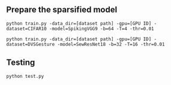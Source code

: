 ## Prepare the sparsified model

```
python train.py -data_dir=[dataset path] -gpu=[GPU ID] -dataset=CIFAR10 -model=SpikingVGG9 -b=64 -T=4 -thr=0.01 
```

```
python train.py -data_dir=[dataset path] -gpu=[GPU ID] -dataset=DVSGesture -model=SewResNet18 -b=32 -T=16 -thr=0.01 
```

## Testing

```
python test.py
```